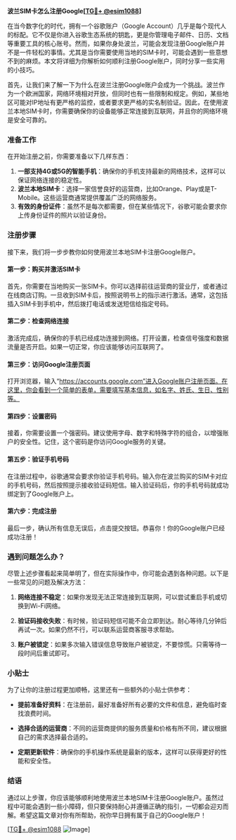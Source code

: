 **波兰SIM卡怎么注册Google[[TG💪+ @esim1088](https://t.me/s/esim1088)]**

在当今数字化的时代，拥有一个谷歌账户（Google Account）几乎是每个现代人的标配。它不仅是你进入谷歌生态系统的钥匙，更是你管理电子邮件、日历、文档等重要工具的核心账号。然而，如果你身处波兰，可能会发现注册Google账户并不是一件轻松的事情。尤其是当你需要使用当地的SIM卡时，可能会遇到一些意想不到的麻烦。本文将详细为你解析如何顺利注册Google账户，同时分享一些实用的小技巧。

首先，让我们来了解一下为什么在波兰注册Google账户会成为一个挑战。波兰作为一个欧洲国家，网络环境相对开放，但同时也有一些限制和规定。例如，某些地区可能对IP地址有更严格的监控，或者要求更严格的实名制验证。因此，在使用波兰本地SIM卡时，你需要确保你的设备能够正常连接到互联网，并且你的网络环境是安全可靠的。

### 准备工作

在开始注册之前，你需要准备以下几样东西：

1. **一部支持4G或5G的智能手机**：确保你的手机支持最新的网络技术，这样可以保证网络连接的稳定性。
2. **波兰本地SIM卡**：选择一家信誉良好的运营商，比如Orange、Play或是T-Mobile。这些运营商通常提供覆盖广泛的网络服务。
3. **有效的身份证件**：虽然不是每次都需要，但在某些情况下，谷歌可能会要求你上传身份证件的照片以验证身份。

### 注册步骤

接下来，我们将一步步教你如何使用波兰本地SIM卡注册Google账户。

#### 第一步：购买并激活SIM卡

首先，你需要在当地购买一张SIM卡。你可以选择前往运营商的营业厅，或者通过在线商店订购。一旦收到SIM卡后，按照说明书上的指示进行激活。通常，这包括插入SIM卡到手机中，然后拨打电话或发送短信给指定号码。

#### 第二步：检查网络连接

激活完成后，确保你的手机已经成功连接到网络。打开设置，检查信号强度和数据流量是否开启。如果一切正常，你应该能够访问互联网了。

#### 第三步：访问Google注册页面

打开浏览器，输入“https://accounts.google.com”进入Google账户注册页面。在这里，你会看到一个简单的表单，需要填写基本信息，如名字、姓氏、生日、性别等。

#### 第四步：设置密码

接着，你需要设置一个强密码。建议使用字母、数字和特殊字符的组合，以增强账户的安全性。记住，这个密码是你访问Google服务的关键。

#### 第五步：验证手机号码

在注册过程中，谷歌通常会要求你验证手机号码。输入你在波兰购买的SIM卡对应的手机号码，然后按照提示接收验证码短信。输入验证码后，你的手机号码就成功绑定到了Google账户上。

#### 第六步：完成注册

最后一步，确认所有信息无误后，点击提交按钮。恭喜你！你的Google账户已经成功注册！

### 遇到问题怎么办？

尽管上述步骤看起来简单明了，但在实际操作中，你可能会遇到各种问题。以下是一些常见的问题及解决方法：

1. **网络连接不稳定**：如果你发现无法正常连接到互联网，可以尝试重启手机或切换到Wi-Fi网络。
   
2. **验证码接收失败**：有时候，验证码短信可能不会立即到达。耐心等待几分钟后再试一次。如果仍然不行，可以联系运营商客服寻求帮助。

3. **账户被锁定**：如果多次输入错误信息导致账户被锁定，不要惊慌。只需等待一段时间后重试即可。

### 小贴士

为了让你的注册过程更加顺畅，这里还有一些额外的小贴士供参考：

- **提前准备好资料**：在注册前，最好准备好所有必要的文件和信息，避免临时查找浪费时间。
  
- **选择合适的运营商**：不同的运营商提供的服务质量和价格有所不同，建议根据自己的需求选择最合适的。

- **定期更新软件**：确保你的手机操作系统是最新的版本，这样可以获得更好的性能和安全性。

### 结语

通过以上步骤，你应该能够顺利地使用波兰本地SIM卡注册Google账户。虽然过程中可能会遇到一些小障碍，但只要保持耐心并遵循正确的指引，一切都会迎刃而解。希望这篇文章对你有所帮助，祝你早日拥有属于自己的Google账户！

[[TG💪+ @esim1088](https://t.me/s/esim1088) ![Image](https://i.postimg.cc/4NQfJmqS/Snipaste-2025-05-13-00-14-12.png)]